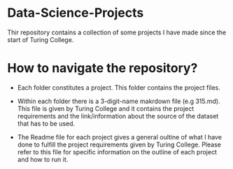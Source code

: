 # Data-Science-Projects
Thir repository contains a collection of some projects I have made since the start of Turing College.

# How to navigate the repository?

- Each folder constitutes a project. This folder contains the project files.

- Within each folder there is a 3-digit-name makrdown file (e.g 315.md). This file is given by Turing College and it contains the project requirements and the link/information about the source of the dataset that has to be used.

- The Readme file for each project gives a general oultine of what I have done to fulfill the project requirements given by Turing College. Please refer to this file for specific information on the outline of each project and how to run it.
